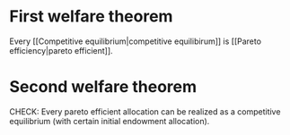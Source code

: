 # First welfare theorem

Every [[Competitive equilibrium|competitive equilibirum]] is [[Pareto efficiency|pareto efficient]].

# Second welfare theorem

CHECK: Every pareto efficient allocation can be realized as a competitive equilibrium (with certain initial endowment allocation).